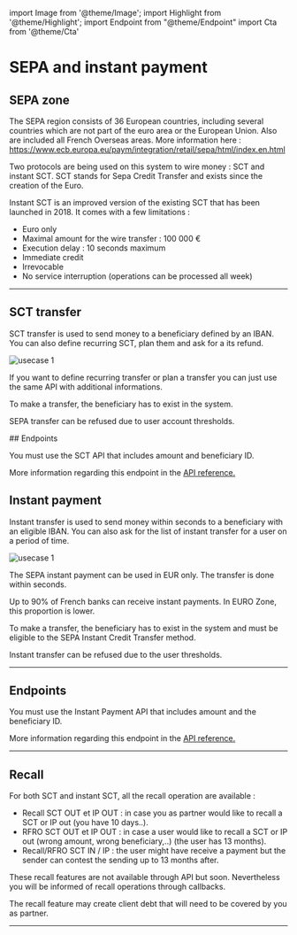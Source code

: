 import Image from '@theme/Image';
import Highlight from '@theme/Highlight';
import Endpoint from "@theme/Endpoint"
import Cta from '@theme/Cta'

# SEPA and instant payment

## SEPA zone


The SEPA region consists of 36 European countries, including several countries which are not part of the euro area or the European Union. Also are included all French Overseas areas. More information here : https://www.ecb.europa.eu/paym/integration/retail/sepa/html/index.en.html


Two protocols are being used on this system to wire money : SCT and instant SCT.
SCT stands for Sepa Credit Transfer and exists since the creation of the Euro.


Instant SCT is an improved version of the existing SCT that has been launched in 2018.
It comes with a few limitations : 
- Euro only
- Maximal amount for the wire transfer : 100 000 €
- Execution delay : 10 seconds maximum
- Immediate credit 
- Irrevocable
- No service interruption (operations can be processed all week)



---

## SCT transfer

SCT transfer is used to send money to a beneficiary defined by an IBAN. You can also define recurring SCT, plan them and ask for a its refund.

<Image src="docs/SCA-SCTOUT.png" alt="usecase 1"/>


<Highlight type="tip">

If you want to define recurring transfer or plan a transfer you can just use the same API with additional informations.

</Highlight>

<Highlight type="caution">

To make a transfer, the beneficiary has to exist in the system.

</Highlight>

<Highlight type="danger">

SEPA transfer can be refused due to user account thresholds.

</Highlight>
## Endpoints

You must use the SCT API that includes amount and beneficiary ID.

More information regarding this endpoint in the [API reference.](/api/Core)

<Endpoint apiUrl="/v1.0/migrationProxy" path="/api/v1.1/users/{userid}/sct" method="post"/>

## Instant payment

Instant transfer is used to send money within seconds to a beneficiary with an eligible IBAN. You can also ask for the list of instant transfer for a user on a period of time.

<Image src="docs/IP_OUT_EN.png" alt="usecase 1"/>

<Highlight>

The SEPA instant payment can be used in EUR only. The transfer is done within seconds.
  
</Highlight>

<Highlight type="tip">

Up to 90% of French banks can receive instant payments. In EURO Zone, this proportion is lower.

</Highlight>

<Highlight type="caution">

To make a transfer, the beneficiary has to exist in the system and must be eligible to the SEPA Instant Credit Transfer method.

</Highlight>

<Highlight type="danger">

Instant transfer can be refused due to the user thresholds.

</Highlight>

---

## Endpoints

You must use the Instant Payment API that includes amount and the beneficiary ID.

More information regarding this endpoint in the [API reference.](/api/SCTinst)

<Endpoint apiUrl="/v2.0/Transfers.InstantPayment" path="/api/v2.0/users/{AppUserId}/sctinst" method="post"/>

<!-- <Endpoint apiUrl="/v1.0/migrationProxy" path="​/api/v2.0/users/{userid}/cards/{id}" method="delete"/> -->

---
## Recall

For both SCT and instant SCT, all the recall operation are available :

- Recall SCT OUT et IP OUT : in case you as partner would like to recall a SCT or IP out (you have 10 days..).
- RFRO SCT OUT et IP OUT : in case a user would like to recall a SCT or IP out (wrong amount, wrong beneficiary,..) (the user has 13 months).
- Recall/RFRO SCT IN / IP : the user might have receive a payment but the sender can contest the sending up to 13 months after.

These recall features are not available through API but soon. Nevertheless you will be informed of recall operations through callbacks.

<Highlight type="danger">

The recall feature may create client debt that will need to be covered by you as partner.

</Highlight>

<!-- <Endpoint apiUrl="/v1.0/migrationProxy" path="​/api/v2.0/users/{userid}/cards/{id}" method="delete"/> -->

---



<Cta
  context="doc"
  ui="button"
  link="/api/SCTInst"
  label="Try it out"
/>
